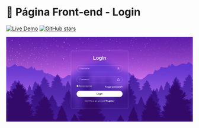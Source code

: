 # 🔗 Página Front-end - Login

[![Live Demo](https://img.shields.io/badge/Demo-Site%20Online-brightgreen?style=for-the-badge)](https://icarox52.github.io/TreinoLogin/)
[![GitHub stars](https://img.shields.io/github/stars/Icarox52/Links?style=for-the-badge)](https://github.com/Icarox52/TreinoLogin/stargazers)


<img src="https://github.com/Icarox52/TreinoLogin/blob/main/Captura%20de%20tela%202025-07-20%20191618.png" alt="Imagem login">
